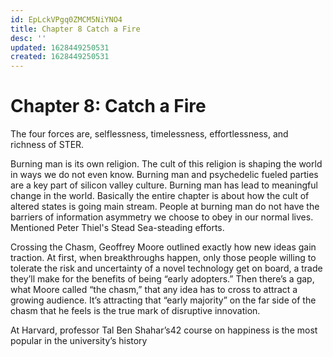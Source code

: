 ```yaml
---
id: EpLckVPgq0ZMCM5NiYNO4
title: Chapter 8 Catch a Fire
desc: ''
updated: 1628449250531
created: 1628449250531
---
```

# Chapter 8: Catch a Fire
The four forces are, selflessness, timelessness, effortlessness, and richness of STER.

Burning man is its own religion. The cult of this religion is shaping the world in ways we do not even know. Burning man and psychedelic fueled parties are a key part of silicon valley culture. Burning man has lead to meaningful change in the world. Basically the entire chapter is about how the cult of altered states is going main stream. People at burning man do not have the barriers of information asymmetry we choose to obey in our normal lives. Mentioned Peter Thiel's Stead Sea-steading efforts.

Crossing the Chasm, Geoffrey Moore outlined exactly how new ideas gain traction. At first, when breakthroughs happen, only those people willing to tolerate the risk and uncertainty of a novel technology get on board, a trade they’ll make for the benefits of being “early adopters.” Then there’s a gap, what Moore called “the chasm,” that any idea has to cross to attract a growing audience. It’s attracting that “early majority” on the far side of the chasm that he feels is the true mark of disruptive innovation.

At Harvard, professor Tal Ben Shahar’s42 course on happiness is the most popular in the university’s history
